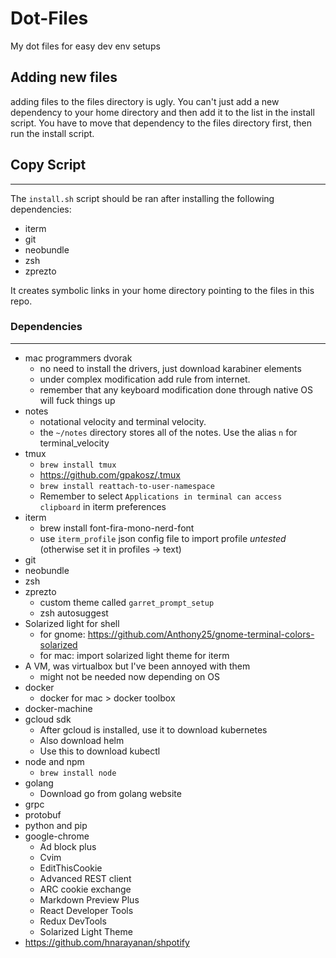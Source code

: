 # Dot-Files
My dot files for easy dev env setups

## Adding new files
adding files to the files directory is ugly. You can't just add a new dependency to your home directory and then add it to the list in the install script. You have to move that dependency to the files directory first, then run the install script.

## Copy Script
---

The `install.sh` script should be ran after installing the following dependencies:
* iterm
* git
* neobundle
* zsh
* zprezto

It creates symbolic links in your home directory pointing to the files in this repo.


### Dependencies
---
* mac programmers dvorak
  - no need to install the drivers, just download karabiner elements
  - under complex modification add rule from internet.
  - remember that any keyboard modification done through native OS will fuck things up
* notes
  - notational velocity and terminal velocity.
  - the `~/notes` directory stores all of the notes. Use the alias `n` for terminal_velocity
* tmux
  + `brew install tmux`
  + https://github.com/gpakosz/.tmux
  + `brew install reattach-to-user-namespace`
  + Remember to select `Applications in terminal can access clipboard` in iterm preferences
* iterm
  + brew install font-fira-mono-nerd-font
  + use `iterm_profile` json config file to import profile *untested* (otherwise set it in profiles -> text)
* git
* neobundle
* zsh
* zprezto
  - custom theme called `garret_prompt_setup`
  - zsh autosuggest
* Solarized light for shell
  - for gnome: https://github.com/Anthony25/gnome-terminal-colors-solarized
  - for mac: import solarized light theme for iterm
* A VM, was virtualbox but I've been annoyed with them
  - might not be needed now depending on OS
* docker
  - docker for mac > docker toolbox
* docker-machine
* gcloud sdk
  - After gcloud is installed, use it to download kubernetes
  - Also download helm
  - Use this to download kubectl
* node and npm
  - ```brew install node```
* golang
  - Download go from golang website
* grpc
* protobuf
* python and pip
* google-chrome
  - Ad block plus
  - Cvim
  - EditThisCookie
  - Advanced REST client
  - ARC cookie exchange
  - Markdown Preview Plus
  - React Developer Tools
  - Redux DevTools
  - Solarized Light Theme
* https://github.com/hnarayanan/shpotify
